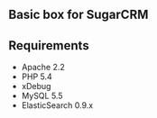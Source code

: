 ## Basic box for SugarCRM

## Requirements
* Apache 2.2
* PHP 5.4
* xDebug
* MySQL 5.5
* ElasticSearch 0.9.x
